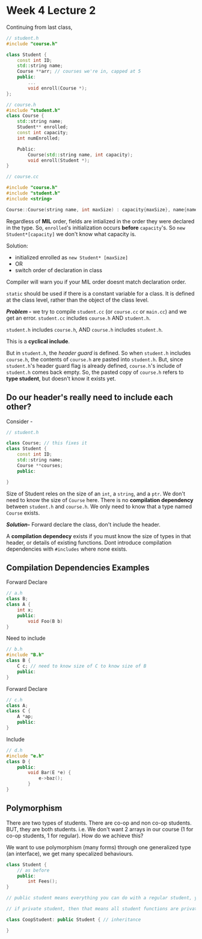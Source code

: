 # Week 4 Lecture 2

Continuing from last class,

```cpp
// student.h
#include "course.h"

class Student {
    const int ID;
    std::string name;
    Course **arr; // courses we're in, capped at 5
    public:
        ...
        void enroll(Course *);
};
```

```cpp
// course.h
#include "student.h"
class Course {
    std::string name;
    Student** enrolled;
    const int capacity;
    int numEnrolled;

    Public:
        Course(std::string name, int capacity);
        void enroll(Student *);
}
```

```cpp
// course.cc

#include "course.h"
#include "student.h"
#include <string>

Course::Course(string name, int maxSize) : capacity{maxSize}, name{name}, enrolled{new Student* [capacity]}, numEnrolled{0} {} // THIS IS BUGGY SINCE new Student* [capacity], CAPACITY IS NOT INITIALIZED YET
```

Regardless of **MIL** order, fields are intialized in the order they were declared in the type. So, `enrolled`'s initialization occurs **before** `capacity`'s. So `new Student*[capacity]` we don't know what capacity is.

Solution:
- initialized enrolled as `new Student* [maxSize]`
- OR
- switch order of declaration in class

Compiler will warn you if your MIL order doesnt match declaration order.

`static` should be used if there is a constant variable for a class. It is defined at the class level, rather than the object of the class level. 




***Problem -*** we try to compile `student.cc` (or `course.cc` or `main.cc`) and we get an error. `student.cc` includes `course.h` AND `student.h`. 

`student.h` includes `course.h`, AND `course.h` includes `student.h`.

This is a **cyclical include**.

But in `student.h`, the *header guard* is defined. So when `student.h` includes `course.h`, the contents of `course.h` are pasted into `student.h`. But, since `student.h`'s header guard flag is already defined, `course.h`'s include of `student.h` comes back empty. So, the pasted copy of `course.h` refers to **type student**, but doesn't know it exists yet.

## Do our header's really need to include each other?

Consider -

```cpp
// student.h

class Course; // this fixes it
class Student {
    const int ID;
    std::string name;
    Course **courses;
    public:

}
```

Size of Student reles on the size of an `int`, a `string`, and a `ptr`. We don't need to know the size of `Course` here. There is no **compilation dependency** between `student.h` and `course.h`. We only need to know that a type named `Course` exists.

***Solution-*** Forward declare the class, don't include the header.

A **compilation dependecy** exists if you must know the size of types in that header, or details of existing functions. Dont introduce compilation dependencies with `#includes` where none exists. 

## Compilation Dependencies Examples

Forward Declare
```cpp
// a.h
class B;
class A {
    int x;
    public:
        void Foo(B b)
}
```

Need to include
```cpp
// b.h
#include "B.h"
class B {
    C c; // need to know size of C to know size of B
    public:
}
```

Forward Declare
```cpp
// c.h
class A;
class C {
    A *ap;
    public:
}
```

Include 
```cpp
// d.h
#include "e.h"
class D {
    public:
        void Bar(E *e) {
            e->baz();
        }
}
```

## Polymorphism
There are two types of students. There are co-op and non co-op students. BUT, they are both students. i.e. We don't want 2 arrays in our course (1 for co-op students, 1 for regular). How do we achieve this?

We want to use polymorphism (many forms) through one generalized type (an interface), we get many specalized behaviours.

```cpp
class Student {
    // as before
    public:
        int Fees();
}
```

```cpp
// public student means everything you can do with a regular student, you do with a coop student

// if private student, then that means all student functions are private in coop student

class CoopStudent: public Student { // inheritance

}
```



